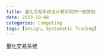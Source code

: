 ```yaml
---
title: 量化交易系统设计和实现的一般原则
date: 2023-10-08
categories: Computing
tags: [Design, Systematic Trading]
---
```


量化交易系统